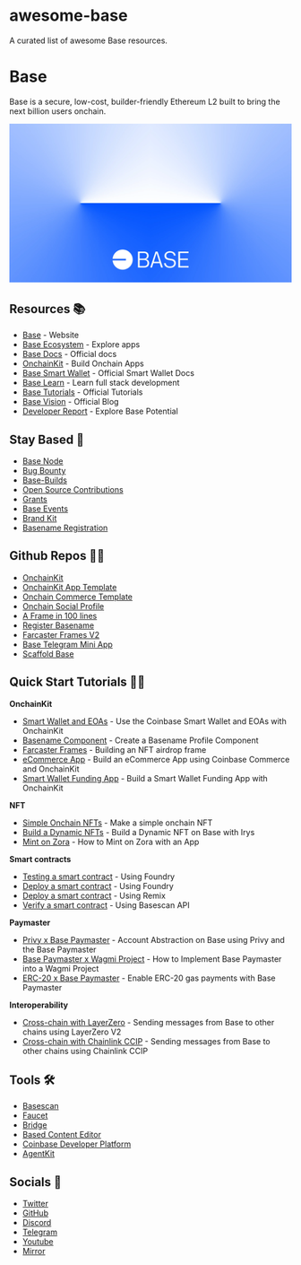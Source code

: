 # awesome-base

A curated list of awesome Base resources.

# Base

Base is a secure, low-cost, builder-friendly Ethereum L2 built to bring the next billion users onchain.

![Banner](assets/banner.webp)


## Resources 📚

- [Base](https://www.base.org/) - Website
- [Base Ecosystem](https://www.base.org/ecosystem) - Explore apps
- [Base Docs](https://docs.base.org) - Official docs
- [OnchainKit](https://onchainkit.xyz/) - Build Onchain Apps
- [Base Smart Wallet](https://www.smartwallet.dev/why) - Official Smart Wallet Docs
- [Base Learn](https://docs.base.org/base-learn/docs/) - Learn full stack development
- [Base Tutorials](https://docs.base.org/tutorials/) - Official Tutorials
- [Base Vision](https://base.mirror.xyz/) - Official Blog
- [Developer Report](https://www.developerreport.com/developer-report) - Explore Base Potential


## Stay Based 🔵

- [Base Node](https://docs.base.org/tutorials/run-a-base-node/)
- [Bug Bounty](https://hackerone.com/coinbase)
- [Base-Builds](https://warpcast.com/~/channel/base-builds)
- [Open Source Contributions](https://github.com/orgs/base-org/repositories)
- [Grants](https://paragraph.xyz/@grants.base.eth/calling-based-builders)
- [Base Events](https://lu.ma/BaseMeetups)
- [Brand Kit](https://github.com/base-org/brand-kit)
- [Basename Registration](https://www.base.org/names)


## Github Repos 🏄‍♀️

- [OnchainKit](https://github.com/coinbase/onchainkit)
- [OnchainKit App Template](https://github.com/coinbase/onchain-app-template)
- [Onchain Commerce Template](https://github.com/coinbase/onchain-commerce-template)
- [Onchain Social Profile](https://github.com/fakepixels/ock-identity)
- [A Frame in 100 lines](https://github.com/Zizzamia/a-frame-in-100-lines)
- [Register Basename](https://github.com/coinbase/coinbase-sdk-nodejs/blob/master/quickstart-template/register-basename.js)
- [Farcaster Frames V2](https://github.com/farcasterxyz/frames-v2-demo)
- [Base Telegram Mini App](https://drive.google.com/file/d/1OLmT_vsdgmdpxBZKNzkXl0w7DiTphBZ-/view?usp=sharing )
- [Scaffold Base](https://github.com/BuidlGuidl/scaffold-base)


## Quick Start Tutorials 👩‍💻

**OnchainKit**
- [Smart Wallet and EOAs](https://docs.base.org/tutorials/smart-wallet-and-eoa-with-onchainkit) - Use the Coinbase Smart Wallet and EOAs with OnchainKit
- [Basename Component](https://docs.base.org/tutorials/create-basename-profile-component) - Create a Basename Profile Component
- [Farcaster Frames](https://docs.base.org/tutorials/farcaster-frames-nft-minting) - Building an NFT airdrop frame
- [eCommerce App](https://docs.base.org/tutorials/coinbase-commerce-onchainkit-checkout) - Build an eCommerce App using Coinbase Commerce and OnchainKit
- [Smart Wallet Funding App](https://docs.base.org/tutorials/build-smart-wallet-funding-app) - Build a Smart Wallet Funding App with OnchainKit

**NFT**
- [Simple Onchain NFTs](https://docs.base.org/tutorials/simple-onchain-nfts) - Make a simple onchain NFT
- [Build a Dynamic NFTs](https://docs.base.org/tutorials/dynamic-nfts) - Build a Dynamic NFT on Base with Irys
- [Mint on Zora](https://docs.base.org/tutorials/minting-nfts-with-zora) - How to Mint on Zora with an App

**Smart contracts** 
- [Testing a smart contract](https://docs.base.org/tutorials/intro-to-foundry-testing) - Using Foundry
- [Deploy a smart contract](https://docs.base.org/tutorials/deploy-with-foundry) - Using Foundry
- [Deploy a smart contract](https://docs.base.org/tutorials/deploy-with-remix) - Using Remix
- [Verify a smart contract](https://docs.base.org/tutorials/verify-smart-contract-using-basescan) - Using Basescan API

**Paymaster** 

- [Privy x Base Paymaster](https://docs.base.org/tutorials/account-abstraction-with-privy-and-base-paymaster) - Account Abstraction on Base using Privy and the Base Paymaster
- [Base Paymaster x Wagmi Project](https://docs.base.org/tutorials/implement-base-paymaster-wagmi) - How to Implement Base Paymaster into a Wagmi Project
- [ERC-20 x Base Paymaster](https://docs.base.org/tutorials/enable-erc20-gas-payments) - Enable ERC-20 gas payments with Base Paymaster

**Interoperability**
- [Cross-chain with LayerZero](https://docs.base.org/tutorials/cross-chain-with-layerzero) - Sending messages from Base to other chains using LayerZero V2
- [Cross-chain with Chainlink CCIP](https://docs.base.org/tutorials/cross-chain-with-ccip) - Sending messages from Base to other chains using Chainlink CCIP


## Tools 🛠️

- [Basescan](https://basescan.org/)
- [Faucet](https://docs.base.org/docs/tools/network-faucets/)
- [Bridge](https://bridge.base.org/deposit)
- [Based Content Editor](https://chatgpt.com/g/g-6758a765a10c8191baf75267d4c3c219-based-content-editor)
- [Coinbase Developer Platform](https://portal.cdp.coinbase.com/)
- [AgentKit](https://docs.cdp.coinbase.com/agentkit/docs/welcome)


## Socials 👥

- [Twitter](https://x.com/base)
- [GitHub](https://github.com/base-org)
- [Discord](https://discord.com/invite/buildonbase)
- [Telegram](https://t.me/+DDYpLVFr3gRjNTVh)
- [Youtube](https://www.youtube.com/@BuildonBase)
- [Mirror](https://base.mirror.xyz/)

